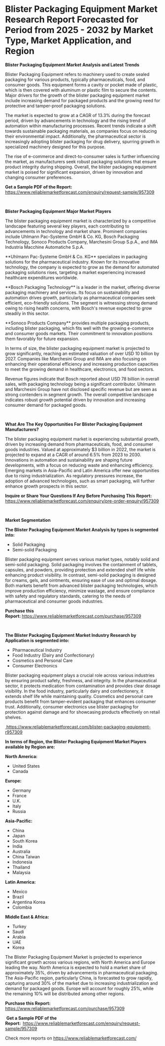 <p><h1>Blister Packaging Equipment Market Research Report Forecasted for Period from 2025 -  2032 by Market Type, Market Application, and Region</h1></p><p><strong>Blister Packaging Equipment Market Analysis and Latest Trends</strong></p>
<p><p>Blister Packaging Equipment refers to machinery used to create sealed packaging for various products, typically pharmaceuticals, food, and consumer goods. This equipment forms a cavity or pocket made of plastic, which is then covered with aluminum or plastic film to secure the contents. Major drivers for the growth of the blister packaging equipment market include increasing demand for packaged products and the growing need for protective and tamper-proof packaging solutions.</p><p>The market is expected to grow at a CAGR of 13.3% during the forecast period, driven by advancements in technology and the rising trend of automation within manufacturing processes. Recent trends indicate a shift towards sustainable packaging materials, as companies focus on reducing their environmental impact. Additionally, the pharmaceutical sector is increasingly adopting blister packaging for drug delivery, spurring growth in specialized machinery designed for this purpose.</p><p>The rise of e-commerce and direct-to-consumer sales is further influencing the market, as manufacturers seek robust packaging solutions that ensure product integrity during shipping. Overall, the blister packaging equipment market is poised for significant expansion, driven by innovation and changing consumer preferences.</p></p>
<p><strong>Get a Sample PDF of the Report:&nbsp;</strong> <a href="https://www.reliablemarketforecast.com/enquiry/request-sample/957309?utm_campaign=2235&utm_medium=2&utm_source=Github&utm_content=ia&utm_term=21032025&utm_id=blister-packaging-equipment">https://www.reliablemarketforecast.com/enquiry/request-sample/957309</a></p>
<p>&nbsp;</p>
<p><strong>Blister Packaging Equipment Major Market Players</strong></p>
<p><p>The blister packaging equipment market is characterized by a competitive landscape featuring several key players, each contributing to advancements in technology and market share. Prominent companies include Uhlmann Pac-Systeme GmbH & Co. KG, Bosch Packaging Technology, Sonoco Products Company, Marchesini Group S.p.A., and IMA Industria Macchine Automatiche S.p.A.</p><p>**Uhlmann Pac-Systeme GmbH & Co. KG** specializes in packaging solutions for the pharmaceutical industry. Known for its innovative technology, the company is expected to grow as the demand for automated packaging solutions rises, targeting a market experiencing increased healthcare expenditures worldwide.</p><p>**Bosch Packaging Technology** is a leader in the market, offering diverse packaging machinery and services. Its focus on sustainability and automation drives growth, particularly as pharmaceutical companies seek efficient, eco-friendly solutions. The segment is witnessing strong demand owing to rising health concerns, with Bosch's revenue expected to grow steadily in this sector.</p><p>**Sonoco Products Company** provides multiple packaging products, including blister packaging, which fits well with the growing e-commerce and consumer goods markets. Their commitment to innovation positions them favorably for future expansion.</p><p>In terms of size, the blister packaging equipment market is projected to grow significantly, reaching an estimated valuation of over USD 10 billion by 2027. Companies like Marchesini Group and IMA are also focusing on enhancing their operational efficiency and increasing production capacities to meet the growing demand in healthcare, electronics, and food sectors.</p><p>Revenue figures indicate that Bosch reported about USD 78 billion in overall sales, with packaging technology being a significant contributor. Uhlmann and Marchesini Group have not disclosed specific revenue but are seen as strong contenders in segment growth. The overall competitive landscape indicates robust growth potential driven by innovation and increasing consumer demand for packaged goods.</p></p>
<p>&nbsp;</p>
<p><strong>What Are The Key Opportunities For Blister Packaging Equipment Manufacturers?</strong></p>
<p><p>The blister packaging equipment market is experiencing substantial growth, driven by increasing demand from pharmaceuticals, food, and consumer goods industries. Valued at approximately $3 billion in 2022, the market is projected to expand at a CAGR of around 6.5% from 2023 to 2030. Innovations in automation and sustainability are shaping future developments, with a focus on reducing waste and enhancing efficiency. Emerging markets in Asia-Pacific and Latin America offer new opportunities due to rising industrialization. As regulatory pressures increase, the adoption of advanced technologies, such as smart packaging, will further enhance growth prospects in this sector.</p></p>
<p><strong>Inquire or Share Your Questions If Any Before Purchasing This Report:</strong> <a href="https://www.reliablemarketforecast.com/enquiry/pre-order-enquiry/957309?utm_campaign=2235&utm_medium=2&utm_source=Github&utm_content=ia&utm_term=21032025&utm_id=blister-packaging-equipment">https://www.reliablemarketforecast.com/enquiry/pre-order-enquiry/957309</a></p>
<p>&nbsp;</p>
<p><strong>Market Segmentation</strong></p>
<p><strong>The Blister Packaging Equipment Market Analysis by types is segmented into:</strong></p>
<p><ul><li>Solid Packaging</li><li>Semi-solid Packaging</li></ul></p>
<p><p>Blister packaging equipment serves various market types, notably solid and semi-solid packaging. Solid packaging involves the containment of tablets, capsules, and powders, providing protection and extended shelf life while enhancing product visibility. In contrast, semi-solid packaging is designed for creams, gels, and ointments, ensuring ease of use and optimal dosage. Both markets benefit from advanced blister packaging technologies, which improve production efficiency, minimize wastage, and ensure compliance with safety and regulatory standards, catering to the needs of pharmaceutical and consumer goods industries.</p></p>
<p><strong>Purchase this Report:&nbsp;</strong><a href="https://www.reliablemarketforecast.com/purchase/957309?utm_campaign=2235&utm_medium=2&utm_source=Github&utm_content=ia&utm_term=21032025&utm_id=blister-packaging-equipment">https://www.reliablemarketforecast.com/purchase/957309</a></p>
<p>&nbsp;</p>
<p><strong>The Blister Packaging Equipment Market Industry Research by Application is segmented into:</strong></p>
<p><ul><li>Pharmaceutical Industry</li><li>Food Industry (Dairy and Confectionary)</li><li>Cosmetics and Personal Care</li><li>Consumer Electronics</li></ul></p>
<p><p>Blister packaging equipment plays a crucial role across various industries by ensuring product safety, freshness, and integrity. In the pharmaceutical sector, it protects medication from contamination and provides clear dosage visibility. In the food industry, particularly dairy and confectionery, it extends shelf life while maintaining quality. Cosmetics and personal care products benefit from tamper-evident packaging that enhances consumer trust. Additionally, consumer electronics use blister packaging for protection against damage and for showcasing products effectively on retail shelves.</p></p>
<p><a href="https://www.reliablemarketforecast.com/blister-packaging-equipment-r957309?utm_campaign=2235&utm_medium=2&utm_source=Github&utm_content=ia&utm_term=21032025&utm_id=blister-packaging-equipment">&nbsp;https://www.reliablemarketforecast.com/blister-packaging-equipment-r957309</a></p>
<p><strong>In terms of Region, the Blister Packaging Equipment Market Players available by Region are:</strong></p>
<p>
    <p> <strong> North America: </strong>
        <ul>
            <li>United States</li>
            <li>Canada</li>
        </ul>
        </p> 
    <p> <strong> Europe: </strong>
        <ul>
            <li>Germany</li>
            <li>France</li>
            <li>U.K.</li>
            <li>Italy</li>
            <li>Russia</li>
        </ul>
        </p> 
    <p> <strong> Asia-Pacific: </strong>
        <ul>
            <li>China</li>
            <li>Japan</li>
            <li>South Korea</li>
            <li>India</li>
            <li>Australia</li>
            <li>China Taiwan</li>
            <li>Indonesia</li>
            <li>Thailand</li>
            <li>Malaysia</li>
        </ul>
        </p> 
    <p> <strong> Latin America: </strong>
        <ul>
            <li>Mexico</li>
            <li>Brazil</li>
            <li>Argentina Korea</li>
            <li>Colombia</li>
        </ul>
        </p> 
    <p> <strong> Middle East & Africa: </strong>
        <ul>
            <li>Turkey</li>
            <li>Saudi</li>
            <li>Arabia</li>
            <li>UAE</li>
            <li>Korea</li>
        </ul>
    </p>
    </p>
<p><p>The Blister Packaging Equipment Market is projected to experience significant growth across various regions, with North America and Europe leading the way. North America is expected to hold a market share of approximately 35%, driven by advancements in pharmaceutical packaging. The Asia-Pacific region, particularly China, is forecasted to grow rapidly, capturing around 30% of the market due to increasing industrialization and demand for packaged goods. Europe will account for roughly 25%, while the remaining 10% will be distributed among other regions.</p></p>
<p><strong>Purchase this Report: </strong><a href="https://www.reliablemarketforecast.com/purchase/957309?utm_campaign=2235&utm_medium=2&utm_source=Github&utm_content=ia&utm_term=21032025&utm_id=blister-packaging-equipment">https://www.reliablemarketforecast.com/purchase/957309</a></p>
<p>&nbsp;<strong>Get a Sample PDF of the Report:&nbsp;&nbsp;</strong><a href="https://www.reliablemarketforecast.com/enquiry/request-sample/957309?utm_campaign=2235&utm_medium=2&utm_source=Github&utm_content=ia&utm_term=21032025&utm_id=blister-packaging-equipment">https://www.reliablemarketforecast.com/enquiry/request-sample/957309</a></p>
<p><strong></strong></p>
<p>Check more reports on <a href="https://www.reliablemarketforecast.com/?utm_campaign=2235&utm_medium=2&utm_source=Github&utm_content=ia&utm_term=21032025&utm_id=blister-packaging-equipment">https://www.reliablemarketforecast.com/</a></p>
